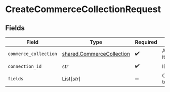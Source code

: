 # CreateCommerceCollectionRequest


## Fields

| Field                                                                  | Type                                                                   | Required                                                               | Description                                                            |
| ---------------------------------------------------------------------- | ---------------------------------------------------------------------- | ---------------------------------------------------------------------- | ---------------------------------------------------------------------- |
| `commerce_collection`                                                  | [shared.CommerceCollection](../../models/shared/commercecollection.md) | :heavy_check_mark:                                                     | A collection of items/products/services                                |
| `connection_id`                                                        | *str*                                                                  | :heavy_check_mark:                                                     | ID of the connection                                                   |
| `fields`                                                               | List[*str*]                                                            | :heavy_minus_sign:                                                     | Comma-delimited fields to return                                       |